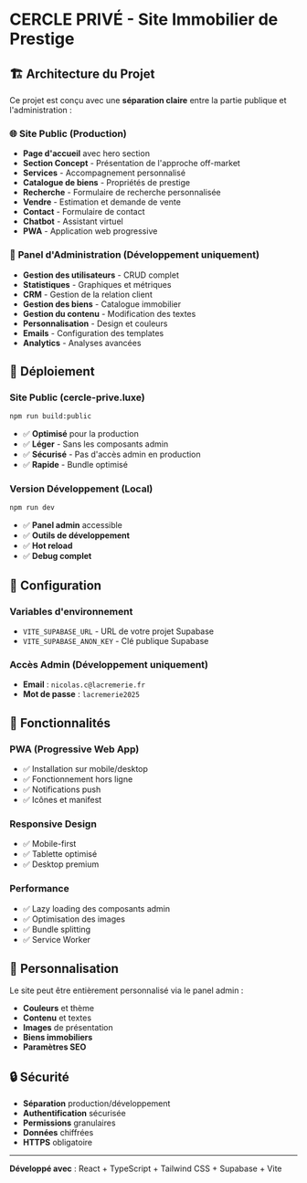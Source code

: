 # CERCLE PRIVÉ - Site Immobilier de Prestige

## 🏗️ Architecture du Projet

Ce projet est conçu avec une **séparation claire** entre la partie publique et l'administration :

### 🌐 **Site Public** (Production)
- **Page d'accueil** avec hero section
- **Section Concept** - Présentation de l'approche off-market
- **Services** - Accompagnement personnalisé
- **Catalogue de biens** - Propriétés de prestige
- **Recherche** - Formulaire de recherche personnalisée
- **Vendre** - Estimation et demande de vente
- **Contact** - Formulaire de contact
- **Chatbot** - Assistant virtuel
- **PWA** - Application web progressive

### 🔐 **Panel d'Administration** (Développement uniquement)
- **Gestion des utilisateurs** - CRUD complet
- **Statistiques** - Graphiques et métriques
- **CRM** - Gestion de la relation client
- **Gestion des biens** - Catalogue immobilier
- **Gestion du contenu** - Modification des textes
- **Personnalisation** - Design et couleurs
- **Emails** - Configuration des templates
- **Analytics** - Analyses avancées

## 🚀 **Déploiement**

### **Site Public** (cercle-prive.luxe)
```bash
npm run build:public
```
- ✅ **Optimisé** pour la production
- ✅ **Léger** - Sans les composants admin
- ✅ **Sécurisé** - Pas d'accès admin en production
- ✅ **Rapide** - Bundle optimisé

### **Version Développement** (Local)
```bash
npm run dev
```
- ✅ **Panel admin** accessible
- ✅ **Outils de développement**
- ✅ **Hot reload**
- ✅ **Debug complet**

## 🔧 **Configuration**

### **Variables d'environnement**
- `VITE_SUPABASE_URL` - URL de votre projet Supabase
- `VITE_SUPABASE_ANON_KEY` - Clé publique Supabase

### **Accès Admin** (Développement uniquement)
- **Email** : `nicolas.c@lacremerie.fr`
- **Mot de passe** : `lacremerie2025`

## 📱 **Fonctionnalités**

### **PWA (Progressive Web App)**
- ✅ Installation sur mobile/desktop
- ✅ Fonctionnement hors ligne
- ✅ Notifications push
- ✅ Icônes et manifest

### **Responsive Design**
- ✅ Mobile-first
- ✅ Tablette optimisé
- ✅ Desktop premium

### **Performance**
- ✅ Lazy loading des composants admin
- ✅ Optimisation des images
- ✅ Bundle splitting
- ✅ Service Worker

## 🎨 **Personnalisation**

Le site peut être entièrement personnalisé via le panel admin :
- **Couleurs** et thème
- **Contenu** et textes
- **Images** de présentation
- **Biens immobiliers**
- **Paramètres SEO**

## 🔒 **Sécurité**

- **Séparation** production/développement
- **Authentification** sécurisée
- **Permissions** granulaires
- **Données** chiffrées
- **HTTPS** obligatoire

---

**Développé avec** : React + TypeScript + Tailwind CSS + Supabase + Vite